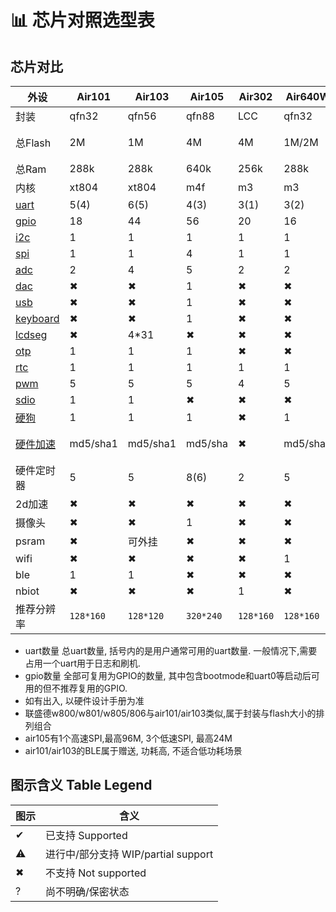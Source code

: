 # 📊 芯片对照选型表

## 芯片对比

| 外设                                                  | Air101    | Air103    | Air105    | Air302    | Air640W   | Air106         | ESP32C3   | Air780E/Air700E        | Air780EP/Air780EPV     |
| ----------------------------------------------------- | --------- | --------- | --------- | --------- | --------- | -------------- | --------- | ---------------------- | ---------------------- |
| 封装                                                  | qfn32     | qfn56     | qfn88     | LCC       | qfn32     | LQFP100        | qfn32     | LGA 109PIN             | LGA 109PIN             |
| 总Flash                                               | 2M        | 1M        | 4M        | 4M        | 1M/2M     | 512k+外接Flash | 外接Flash | 4M                     | 4M                     |
| 总Ram                                                 | 288k      | 288k      | 640k      | 256k      | 288k      | 64k+8M         | 400k      | 1.25M                  | 2M+2M                  |
| 内核                                                  | xt804     | xt804     | m4f       | m3        | m3        | m33            | risc-v    | M3                     | M3                     |
| [uart](https://wiki.luatos.com/api/uart.html)         | 5(4)      | 6(5)      | 4(3)      | 3(1)      | 3(2)      | 4(3)           | 2         | 3                      | 4                      |
| [gpio](https://wiki.luatos.com/api/gpio.html)         | 18        | 44        | 56        | 20        | 16        | 74             | 15        | 32                     | 39                     |
| [i2c](https://wiki.luatos.com/api/i2c.html)           | 1         | 1         | 1         | 1         | 1         | 2              | 1         | 2                      | 2                      |
| [spi](https://wiki.luatos.com/api/spi.html)           | 1         | 1         | 4         | 1         | 1         | 2              | 1         | 2                      | 2                      |
| [adc](https://wiki.luatos.com/api/adc.html)           | 2         | 4         | 5         | 2         | 2         | 19             | 6         | 4                      | 4                      |
| [dac](https://wiki.luatos.com/api/dac.html)           | ✖         | ✖         | 1         | ✖         | ✖         | 1              | ✖         | ✖                      | ✖                      |
| [usb](https://wiki.luatos.com/api/usb.html)           | ✖         | ✖         | 1         | ✖         | ✖         | 1              | 1         | 1                      | 1                      |
| [keyboard](https://wiki.luatos.com/api/keyboard.html) | ✖         | ✖         | 1         | ✖         | ✖         | ✖              | ✖         | 5*5                    | 5*5                    |
| [lcdseg](https://wiki.luatos.com/api/lcdseg.html)     | ✖         | 4*31      | ✖         | ✖         | ✖         | ✖              | ✖         | ✖                      | ✖                      |
| [otp](https://wiki.luatos.com/api/otp.html)           | 1         | 1         | 1         | ✖         | ✖         | ✖              | ✖         | 1                      | 1                      |
| [rtc](https://wiki.luatos.com/api/rtc.html)           | 1         | 1         | 1         | 1         | 1         | 1              | 1         | 1                      | 1                      |
| [pwm](https://wiki.luatos.com/api/pwm.html)           | 5         | 5         | 5         | 4         | 5         | 20(18)         | 4         | 4                      | 4                      |
| [sdio](https://wiki.luatos.com/api/sdio.html)         | 1         | 1         | ✖         | ✖         | ✖         | 1              | ✖         | ✖                      | ✖                      |
| [硬狗](https://wiki.luatos.com/api/wdt.html)          | 1         | 1         | 1         | ✖         | 1         | 1              | 1         | 1                      | 1                      |
| [硬件加速](https://wiki.luatos.com/api/crypto.html)   | md5/sha1  | md5/sha1  | md5/sha   | ✖         | md5/sha1  | jpeg           | md5/sha1  | md5/des/crc7/sha系列等 | md5/des/crc7/sha系列等 |
| 硬件定时器                                            | 5         | 5         | 8(6)      | 2         | 5         | 15(13)         | 4         | ?                      | ?                      |
| 2d加速                                                | ✖         | ✖         | ✖         | ✖         | ✖         | 1              | ✖         | ✖                      | ✖                      |
| 摄像头                                                | ✖         | ✖         | 1         | ✖         | ✖         | ✖              | ✖         | ✖                      | 1                      |
| psram                                                 | ✖         | 可外挂    | ✖         | ✖         | ✖         | 内嵌           | ✖         | ✖                      | 内嵌                   |
| wifi                                                  | ✖         | ✖         | ✖         | ✖         | 1         | ✖              | 1         | ✖                      | ✖                      |
| ble                                                   | 1         | 1         | ✖         | ✖         | ✖         | ✖              | 1         | ✖                      | ✖                      |
| nbiot                                                 | ✖         | ✖         | ✖         | 1         | ✖         | ✖              | ✖         | ✖                      | ✖                      |
| 推荐分辨率                                            | `128*160` | `128*120` | `320*240` | `128*160` | `128*160` | `1024*768`     | `320*240` | `320*240`              | `480*320`              |

* uart数量 总uart数量, 括号内的是用户通常可用的uart数量. 一般情况下,需要占用一个uart用于日志和刷机.
* gpio数量 全部可复用为GPIO的数量, 其中包含bootmode和uart0等启动后可用的但不推荐复用的GPIO.
* 如有出入, 以硬件设计手册为准
* 联盛德w800/w801/w805/806与air101/air103类似,属于封装与flash大小的排列组合
* air105有1个高速SPI,最高96M, 3个低速SPI, 最高24M
* air101/air103的BLE属于赠送, 功耗高, 不适合低功耗场景

## 图示含义 Table Legend

|  图示 | 含义  |
|-------|-------|
|✔ |已支持 Supported|
|⚠ |进行中/部分支持 WIP/partial support|
|✖ |不支持 Not supported|
|? |尚不明确/保密状态 |
